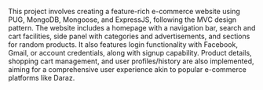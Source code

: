 
This project involves creating a feature-rich e-commerce website using PUG, MongoDB, Mongoose, and ExpressJS, following the MVC design pattern. The website includes a homepage with a navigation bar, search and cart facilities, side panel with categories and advertisements, and sections for random products. It also features login functionality with Facebook, Gmail, or account credentials, along with signup capability. Product details, shopping cart management, and user profiles/history are also implemented, aiming for a comprehensive user experience akin to popular e-commerce platforms like Daraz.
